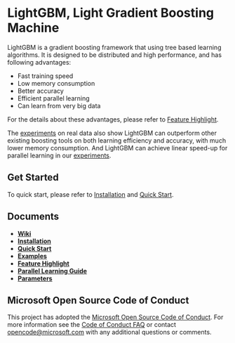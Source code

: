 LightGBM, Light Gradient Boosting Machine
==========

LightGBM is a gradient boosting framework that using tree based learning algorithms. It is designed to be distributed and high performance, and has following advantages:

- Fast training speed
- Low memory consumption
- Better accuracy
- Efficient parallel learning
- Can learn from very big data

For the details about these advantages, please refer to [Feature Highlight](https://github.com/Microsoft/LightGBM/wiki/Feature-Highlight).

The [experiments](https://github.com/Microsoft/LightGBM/wiki/Experiments#comparison-experiment) on real data also show LightGBM can outperform other existing boosting tools on both learning efficiency and accuracy, with much lower memory consumption. And LightGBM can achieve linear speed-up for parallel learning in our [experiments](https://github.com/Microsoft/LightGBM/wiki/Experiments#parallel-experiment).

Get Started
------------
To quick start,  please refer to [Installation](https://github.com/Microsoft/LightGBM/wiki/Installation-Guide) and [Quick Start](https://github.com/Microsoft/LightGBM/wiki/Quick-Start).

Documents
------------
* [**Wiki**](https://github.com/Microsoft/LightGBM/wiki)
* [**Installation**](https://github.com/Microsoft/LightGBM/wiki/Installation-Guide) 
* [**Quick Start**](https://github.com/Microsoft/LightGBM/wiki/Quick-Start)
* [**Examples**](https://github.com/Microsoft/LightGBM/tree/master/examples)
* [**Feature Highlight**](https://github.com/Microsoft/LightGBM/wiki/Feature-Highlight) 
* [**Parallel Learning Guide**](https://github.com/Microsoft/LightGBM/wiki/Parallel-Learning-Guide) 
* [**Parameters**](https://github.com/Microsoft/LightGBM/wiki/Parameters) 


Microsoft Open Source Code of Conduct
------------

This project has adopted the [Microsoft Open Source Code of Conduct](https://opensource.microsoft.com/codeofconduct/). For more information see the [Code of Conduct FAQ](https://opensource.microsoft.com/codeofconduct/faq/) or contact [opencode@microsoft.com](mailto:opencode@microsoft.com) with any additional questions or comments.
